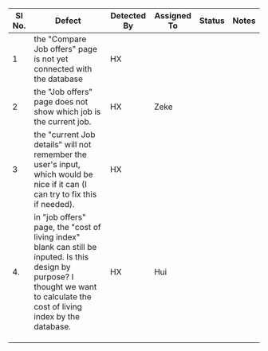 |Sl No.|Defect|Detected By|Assigned To|Status|Notes|
|---|---|---|---|---|---|
| 1  |  the "Compare Job offers" page is not yet connected with the database | HX  |   |   | |
| 2  |  the "Job offers" page does not show which job is the current job. |  HX | Zeke  |   | |
| 3  | the "current Job details" will not remember the user's input, which would be nice if it can (I can try to fix this if needed).   |  HX |   |   | |
| 4. | in "job offers" page, the "cost of living index" blank can still be inputed. Is this design by purpose? I thought we want to calculate the cost of living index by the database.| HX | Hui | |
| | | | | | |
| | | | | | |
| | | | | | |
